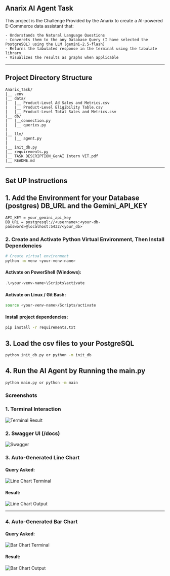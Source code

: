 ## Anarix AI Agent Task

This project is the Challenge Provided by the Anarix to create a AI-powered E-Commerce data assistant that:

    - Understands the Natural Language Questions
    - Converets them to the any Database Query (I have selected the PostgreSQL) using the LLM (gemini-2.5-flash)
    - Returns the tabulated response in the terminal using the tabulate library
    - Visualizes the results as graphs when applicable

---
## Project Directory Structure

```
Anarix_Task/
|__ .env
|__ data/
|   |__ Product-Level Ad Sales and Metrics.csv
|   |__ Product-Level Eligibility Table.csv
|   |__ Product-Level Total Sales and Metrics.csv
|__ db/
|   |__connection.py
|   |__ queries.py
|
|__ llm/
|   |__ agent.py
|
|__ init_db.py
|__ requirements.py
|__ TASK DESCRIPTION_GenAI Intern VIT.pdf
|__ README.md
```
---

## Set UP Instructions

## 1. Add the Environment for your Database (postgres) DB_URL and the Gemini_API_KEY

``` .env
API_KEY = your_gemini_api_key
DB_URL = postgresql://<username>:<your-db-password>@localhost:5432/<your_db>
```

### 2. Create and Activate Python Virtual Environment, Then Install Dependencies

```bash
# Create virtual environment
python -m venv <your-venv-name>
```

#### Activate on PowerShell (Windows):
```powershell
.\<your-venv-name>\Scripts\activate
```

#### Activate on Linux / Git Bash:
```bash
source <your-venv-name>/Scripts/activate
```

#### Install project dependencies:
```bash
pip install -r requirements.txt
```


## 3. Load the csv files to your PostgreSQL
``` bash
python init_db.py or python -m init_db
```

## 4. Run the AI Agent by Running the main.py
``` bash
python main.py or python -m main
```
### Screenshots
### 1. Terminal Interaction
![Terminal Result](docs/terminal_output.png)

### 2. Swagger UI (/docs)

![Swagger](docs/swagger_ui.png)

### 3. Auto-Generated Line Chart
#### Query Asked:
![Line Chart Terminal](docs/chart_example_1_terminal.png)
#### Result:
![Line Chart Output](docs/chart_example_1.png)

---

### 4. Auto-Generated Bar Chart
#### Query Asked:
![Bar Chart Terminal](docs/chart_example_2_terminal.png)
#### Result:
![Bar Chart Output](docs/chart_example_2.png)

